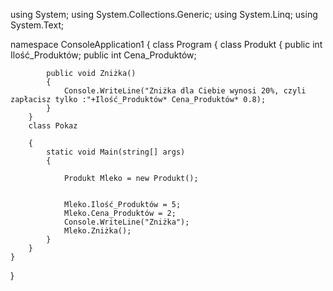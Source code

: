 using System;
using System.Collections.Generic;
using System.Linq;
using System.Text;

namespace ConsoleApplication1
{
    class Program
    {
        class Produkt
        {
            public int Ilość_Produktów;
            public int Cena_Produktów;
          
            public void Zniżka()
            {
                Console.WriteLine("Zniżka dla Ciebie wynosi 20%, czyli zapłacisz tylko :"+Ilość_Produktów* Cena_Produktów* 0.8);
            }
        }
        class Pokaz

        {
            static void Main(string[] args)
            {
                
                Produkt Mleko = new Produkt();
                
                
                Mleko.Ilość_Produktów = 5;
                Mleko.Cena_Produktów = 2;
                Console.WriteLine("Zniżka");
                Mleko.Zniżka();
            }
        }
    }
}
